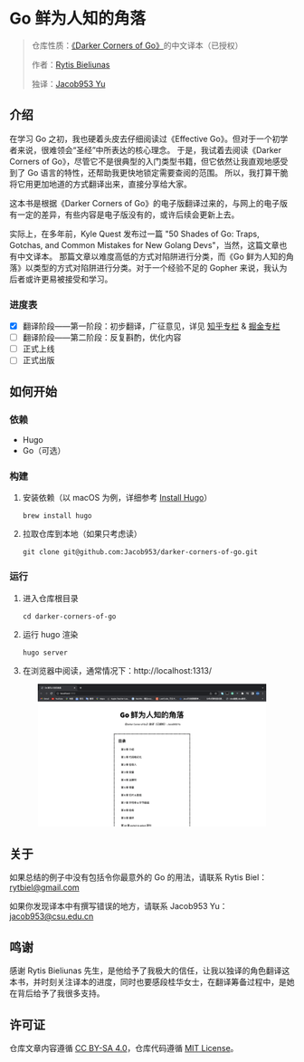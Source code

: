 # Go 鲜为人知的角落

> 仓库性质：[《Darker Corners of Go》](https://rytisbiel.com/2021/03/06/darker-corners-of-go/)的中文译本（已授权）
> 
> 作者：[Rytis Bieliunas](https://rytisbiel.com/) 
> 
> 独译：[Jacob953 Yu](https://github.com/Jacob953)

## 介绍

在学习 Go 之初，我也硬着头皮去仔细阅读过《Effective Go》。但对于一个初学者来说，很难领会“圣经”中所表达的核心理念。
于是，我试着去阅读《Darker Corners of Go》，尽管它不是很典型的入门类型书籍，但它依然让我直观地感受到了 Go 语言的特性，还帮助我更快地锁定需要查阅的范围。
所以，我打算干脆将它用更加地道的方式翻译出来，直接分享给大家。

这本书是根据《Darker Corners of Go》的电子版翻译过来的，与网上的电子版有一定的差异，有些内容是电子版没有的，或许后续会更新上去。

实际上，在多年前，Kyle Quest 发布过一篇 "50 Shades of Go: Traps, Gotchas, and Common Mistakes for New Golang Devs"，当然，这篇文章也有中文译本。
那篇文章以难度高低的方式对陷阱进行分类，而《Go 鲜为人知的角落》以类型的方式对陷阱进行分类。对于一个经验不足的 Gopher 来说，我认为后者或许更易被接受和学习。

### 进度表

- [x] 翻译阶段——第一阶段：初步翻译，广征意见，详见 [知乎专栏](https://www.zhihu.com/column/c_1515125961956167680) & [掘金专栏](https://juejin.cn/column/7101233483212652581)
- [ ] 翻译阶段——第二阶段：反复斟酌，优化内容
- [ ] 正式上线
- [ ] 正式出版

## 如何开始

### 依赖

- Hugo 
- Go（可选）

### 构建

1. 安装依赖（以 macOS 为例，详细参考 [Install Hugo](https://gohugo.io/getting-started/installing/)）
    ```
    brew install hugo
    ```
2. 拉取仓库到本地（如果只考虑读）
    ```
    git clone git@github.com:Jacob953/darker-corners-of-go.git
    ```

### 运行

1. 进入仓库根目录
    ```
    cd darker-corners-of-go
    ```
2. 运行 hugo 渲染
    ```
    hugo server
    ```
3. 在浏览器中阅读，通常情况下：http://localhost:1313/

<p align="center">
    <img src="static/images/screenshot.png" width="80%"/>
</p>

## 关于

如果总结的例子中没有包括令你最意外的 Go 的用法，请联系 Rytis Biel：rytbiel@gmail.com

如果你发现译本中有撰写错误的地方，请联系 Jacob953 Yu：jacob953@csu.edu.cn

## 鸣谢

感谢 Rytis Bieliunas 先生，是他给予了我极大的信任，让我以独译的角色翻译这本书，并时刻关注译本的进度，同时也要感段桂华女士，在翻译筹备过程中，是她在背后给予了我很多支持。

## 许可证

仓库文章内容遵循 [CC BY-SA 4.0](licenses/LICENSE-CC)，仓库代码遵循 [MIT License](licenses/LICENSE-MIT)。

